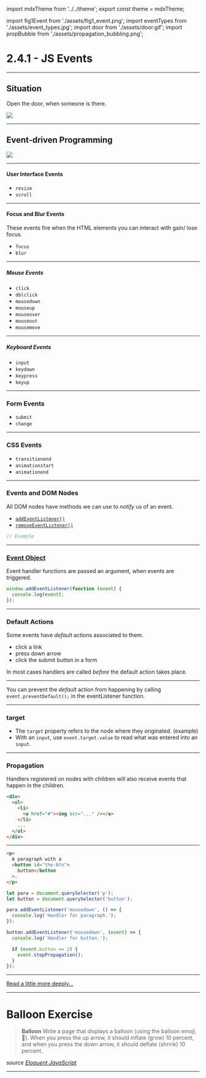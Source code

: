 import mdxTheme from '../../theme';
export const theme = mdxTheme;

import fig1Event from './assets/fig1_event.png';
import eventTypes from './assets/event_types.jpg';
import door from './assets/door.gif';
import propBubble from './assets/propagation_bubbling.png';

# 2.4.1 - JS Events

---

## Situation

Open the door, when someone is there.

<img src={door} />

---

## Event-driven Programming

<img src={fig1Event} />

---

#### User Interface Events

- `resize`
- `scroll`

---

#### Focus and Blur Events

These events fire when the HTML elements you can interact with gain/ lose focus.

- `focus`
- `blur`

---

##### Mouse Events

- `click`
- `dblclick`
- `mousedown`
- `mouseup`
- `mouseover`
- `mouseout`
- `mousemove`

---

##### Keyboard Events

- `input`
- `keydown`
- `keypress`
- `keyup`

---

### Form Events

- `submit`
- `change`

---

### CSS Events

- `transitionend`
- `animationstart`
- `animationend`

---

### Events and DOM Nodes

All DOM nodes have methods we can use to _notify_ us of an event.

- [`addEventListener()`](https://developer.mozilla.org/en-US/docs/Web/API/EventTarget/addEventListener)
- [`removeEventListener()`](https://developer.mozilla.org/en-US/docs/Web/API/EventTarget/removeEventListener)

```js
// Example
```

---

### [Event Object](https://www.w3schools.com/jsref/obj_event.asp)

Event handler functions are passed an argument, when events are triggered.

```js
window.addEventListener(function (event) {
  console.log(event);
});
```

---

### Default Actions

Some events have _default_ actions associated to them.

- click a link
- press down arrow
- click the submit button in a form

In most cases handlers are called _before_ the default action takes place.

---

You can prevent the _default_ action from happening by calling `event.preventDefault();` in the eventListener function.

---

### target

- The `target` property refers to the node where they originated. (example)
- With an `input`, use `event.target.value` to read what was entered into an `input`.

---

### Propagation

Handlers registered on nodes with children will also receive events that happen in the children.

```html
<div>
  <ul>
    <li>
      <a href="#"><img scr="..." /></a>
    </li>
    ...
  </ul>
</div>
```

---

```html
<p>
  A paragraph with a
  <button id="the-btn">
    button</button
  >.
</p>
```

```js
let para = document.querySelector('p');
let button = document.querySelector('button');

para.addEventListener('mousedown', () => {
  console.log('Handler for paragraph.');
});

button.addEventListener('mousedown', (event) => {
  console.log('Handler for button.');

  if (event.button == 2) {
    event.stopPropagation();
  }
});
```

---

[Read a little more deeply…](https://eloquentjavascript.net/15_event.html)

---

# Balloon Exercise

> **Balloon**
> Write a page that displays a balloon (using the balloon emoji, 🎈). When you press the up arrow, it should inflate (grow) 10 percent, and when you press the down arrow, it should deflate (shrink) 10 percent.

_source [Eloquent JavaScript](https://eloquentjavascript.net/15_event.html)_

---
